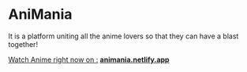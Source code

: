 # AniMania

It is a platform uniting all the anime lovers so that they can have a blast together!

<u>Watch Anime right now on :</u> <strong><a href="animania.netlify.app">animania.netlify.app</a></strong>
